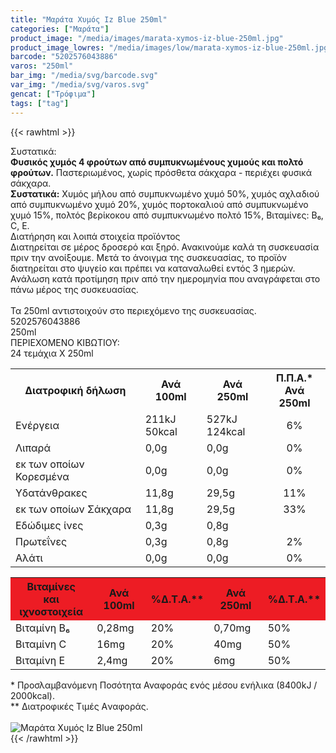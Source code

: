 ```yaml
---
title: "Μαράτα Χυμός Iz Blue 250ml"
categories: ["Μαράτα"]
product_image: "/media/images/marata-xymos-iz-blue-250ml.jpg"
product_image_lowres: "/media/images/low/marata-xymos-iz-blue-250ml.jpg"
barcode: "5202576043886"
varos: "250ml"
bar_img: "/media/svg/barcode.svg"
var_img: "/media/svg/varos.svg"
gencat: ["Τρόφιμα"]
tags: ["tag"]
---
```

{{< rawhtml >}}

<div class="sload381"><div class="product"><div id="sistatika">Συστατικά:</div><div class="alltext"><b>Φυσικός χυμός 4 φρούτων από συμπυκνωμένους χυμούς και πολτό φρούτων.</b> Παστεριωμένος, χωρίς πρόσθετα σάκχαρα - περιέχει φυσικά σάκχαρα.<br><b>Συστατικά:</b> Χυμός μήλου από συμπυκνωμένο χυμό 50%, χυμός αχλαδιού από συμπυκνωμένο χυμό 20%, χυμός πορτοκαλιού από συμπυκνωμένο χυμό 15%, πολτός βερίκοκου από συμπυκνωμένο πολτό 15%, Βιταμίνες: Β₆, C, E.</div><div id="loipa">Διατήρηση και λοιπά στοιχεία προϊόντος</div><div class="alltext">Διατηρείται σε μέρος δροσερό και ξηρό. Ανακινούμε καλά τη συσκευασία πριν την ανοίξουμε. Μετά το άνοιγμα της συσκευασίας, το προϊόν διατηρείται στο ψυγείο και πρέπει να καταναλωθεί εντός 3 ημερών. Ανάλωση κατά προτίμηση πριν από την ημερομηνία που αναγράφεται στο πάνω μέρος της συσκευασίας.<br><br>Τα 250ml αντιστοιχούν στο περιεχόμενο της συσκευασίας.</div><div id="barcode"><div id="barimage1"></div><span id="bartext">5202576043886</span></div><div id="varos"><div id="varosimage1"></div><span id="varostext">250ml</span></div><div id="kivotio">ΠΕΡΙΕΧΟΜΕΝΟ ΚΙΒΩΤΙΟΥ:<br>24 τεμάχια Χ 250ml</div><div class="tabout"><table id="diatable"><tbody><tr><th>Διατροφική δήλωση</th><th>Ανά 100ml</th><th>Ανά 250ml</th><th>Π.Π.Α.*<br>Ανά 250ml</th></tr><tr><td class="texr2">Ενέργεια</td><td class="texr">211kJ<br>50kcal</td><td class="texr">527kJ<br>124kcal</td><td class="texr" style="text-align:center">6%</td></tr><tr><td class="texr2">Λιπαρά</td><td class="texr">0,0g</td><td class="texr">0,0g</td><td class="texr" style="text-align:center">0%</td></tr><tr><td class="gray">εκ των οποίων Κορεσµένα</td><td class="gray2">0,0g</td><td class="gray2">0,0g</td><td class="gray2" style="text-align:center">0%</td></tr><tr><td class="texr2">Yδατάνθρακες</td><td class="texr">11,8g</td><td class="texr">29,5g</td><td class="texr" style="text-align:center">11%</td></tr><tr><td class="gray">εκ των οποίων Σάκχαρα</td><td class="gray2">11,8g</td><td class="gray2">29,5g</td><td class="gray2" style="text-align:center">33%</td></tr><tr><td class="texr2">Eδώδιμες ίνες</td><td class="texr">0,3g</td><td class="texr">0,8g</td><td class="texr" style="text-align:center"></td></tr><tr><td class="texr2">Πρωτεΐνες</td><td class="texr">0,3g</td><td class="texr">0,8g</td><td class="texr" style="text-align:center">2%</td></tr><tr><td class="texr2">Αλάτι</td><td class="texr">0,0g</td><td class="texr">0,0g</td><td class="texr" style="text-align:center">0%</td></tr></tbody></table></div><div class="keno"></div><div class="tabout"><table id="diatable"><tbody><tr><th style="background:#ed1c24">Βιταμίνες<br>και ιχνοστοιχεία</th><th style="background:#ed1c24">Ανά 100ml</th><th style="background:#ed1c24">%Δ.Τ.Α.**</th><th style="background:#ed1c24">Ανά 250ml</th><th style="background:#ed1c24">%Δ.Τ.Α.**</th></tr><tr><td class="texr2">Βιταμίνη Β₆</td><td class="texr">0,28mg</td><td class="texr">20%</td><td class="texr">0,70mg</td><td class="texr">50%</td></tr><tr><td class="texr2">Βιταμίνη C</td><td class="texr">16mg</td><td class="texr">20%</td><td class="texr">40mg</td><td class="texr">50%</td></tr><tr><td class="texr2">Βιταμίνη E</td><td class="texr">2,4mg</td><td class="texr">20%</td><td class="texr">6mg</td><td class="texr">50%</td></tr></tbody></table></div><div class="alltext">* Προσλαμβανόμενη Ποσότητα Αναφοράς ενός μέσου ενήλικα (8400kJ / 2000kcal).<br>** Διατροφικές Τιμές Aναφοράς.</div><br><div class="pimg"><img alt="Μαράτα Χυμός Iz Blue 250ml" title="Μαράτα Χυμός Iz Blue 250ml" src="/media/images/marata-xymos-iz-blue-250ml.jpg"></div></div></div>
{{< /rawhtml >}}


